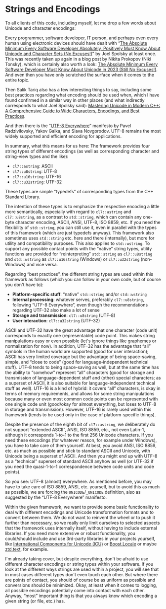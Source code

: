 
# Strings and Encodings

To all clients of this code, including myself, let me drop a few words about Unicode and character encodings:

Every programmer, software developer, IT person, and perhaps even every human using electronic devices should have dealt with
&ldquo;[The Absolute Minimum Every Software Developer Absolutely, Positively Must Know About Unicode and Character Sets (No Excuses!)](https://www.joelonsoftware.com/2003/10/08/the-absolute-minimum-every-software-developer-absolutely-positively-must-know-about-unicode-and-character-sets-no-excuses/)&rdquo;
by Joel Spolsky at least once.
This was recently taken up again in a blog post by Nikita Prokopov (Niki Tonsky), which is certainly also worth a look:
[The Absolute Minimum Every Software Developer Must Know About Unicode in 2023 (Still No Excuses!)](https://tonsky.me/blog/unicode/).
And even then you have only scratched the surface when it comes to the entire topic.

Then Salik Tariq also has a few interesting things to say, including some best practices regarding what encoding should be used when, which I have found confirmed in a similar way in other places (and what indirectly corresponds to what Joel Spolsky said):
[Mastering Unicode in Modern C++: A Comprehensive Guide to Wide Characters, Encodings, and Best Practices](https://www.linkedin.com/pulse/mastering-unicode-modern-c-comprehensive-guide-wide-characters-tariq).

And then there is the &ldquo;[UTF-8 Everywhere](https://utf8everywhere.org/)&rdquo; manifesto by Pavel Radzivilovsky, Yakov Galka, and Slava Novgorodov.
UTF-8 remains the most widely supported and efficient encoding for applications.

In summary, what this means for us here: The framework provides four string types of
different encodings (as well as corresponding character and string-view types and the like):
* `cl7::astring`: ASCII
* `cl7::u8string`: UTF-8
* `cl7::u16string`: UTF-16
* `cl7::u32string`: UTF-32

These types are simple &ldquo;typedefs&rdquo; of corresponding types from the C++ Standard Library.

The intention of these types is to emphasize the respective encoding a little more semantically, especially with regard to `cl7::astring` and `cl7::u8string`, as a contrast to `std::string`, which can contain any one-byte character encoding, ASCII, ANSI, UTF-8, ISO 8859, etc.
If you need the flexibility of `std::string`, you can still use it, even in parallel with the types of this framework (which are just typedefs anyway).
This framework also sometimes uses `std::string` etc. here and there (internally), but more for utility and compatibility purposes.
This also applies to `std::wstring`.
To support any possible contact points with the &ldquo;native&rdquo; string types, utility functions are provided for &ldquo;reinterpreting&rdquo; `std::string` as `cl7::u8string` and `std::wstring` as `cl7::u16string` (Windows) or `cl7::u32string` (non-Windows) and vice versa.

Regarding &ldquo;best practices&rdquo;, the different string types are used within this framework as follows (which you can follow in your own code, but of course you don't have to):
* **Platform-specific stuff**:
  &ldquo;native&rdquo; `std::string` and/or `std::wstring`
* **Internal processing**:
  whatever serves, preferably `cl7::u8string`, following &ldquo;UTF-8 Everywhere&rdquo;,
  even though the recommendations regarding UTF-32 also make a lot of sense
* **Storage and transmission**:
  `cl7::u8string` (UTF-8)
* **User interaction**:
  `cl7::u32string` (UTF-32)

ASCII and UTF-32 have the great advantage that one character (code unit) corresponds to exactly one (representable) code point.
This makes string manipulations easy or even possible (let's ignore things like graphemes or normalization for now).
In addition, UTF-32 has the advantage that &ldquo;all&rdquo; symbols in the human world are supported (good for user interaction);
ASCII has very limited coverage but the advantage of being space-saving, simple, and &ldquo;close to code&rdquo; (good for language-independent technical stuff).
UTF-8 tends to being space-saving as well, but at the same time has the ability to &ldquo;somehow&rdquo; represent &ldquo;all&rdquo; characters (good for storage and transmission of language-dependent stuff and (other) special characters; as a superset of ASCII, it is also suitable for language-independent technical stuff as well).
UTF-16 is a kind of hybrid: it covers &ldquo;all&rdquo; characters, is okay in terms of memory requirements, and allows for some string manipulations because many or even most common code points can be represented with one single code unit (good/okay for almost everything, but loses to UTF-8 in storage and transmission).
However, UTF-16 is rarely used within this framework (tends to be used only in the case of platform-specific things).

Despite the presence of the eighth bit of `cl7::astring`, we deliberately do not support &ldquo;extended ASCII&rdquo;, ANSI, ISO 8859, etc., not even Latin-1, although it corresponds 1-to-1 to the first 256 Unicode characters.
If you need these encodings (for whatever reason, for example under Windows), you have to take care of them yourself.
At best, you avoid ANSI, ISO 8859, etc. as much as possible and stick to standard ASCII and Unicode, with Unicode being a superset of ASCII.
And then you might end up with UTF-8 as a &ldquo;technical&rdquo; superset of standard ASCII anyhow as well (or UTF-32 if you need the quasi-1-to-1 correspondence between code units and code points).

So you see: UTF-8 (almost) everywhere.
As mentioned before, you may have to take care of ISO 8859, ANSI, etc. yourself, but to avoid this as much as possible, we are forcing the `UNICODE`/`_UNICODE` definition, also as suggested by the &ldquo;UTF-8 Everywhere&rdquo; manifesto.

Within the given framework, we want to provide some basic functionality to deal with different encodings and Unicode transformation formats and to convert between them.
We do not want to reinvent the wheel or to push it further than necessary, so we really only limit ourselves to selected aspects that the framework uses internally itself, without having to include external libraries.
If you need more extensive or robust functionality, you could/should include and use 3rd-party libraries in your projects yourself, like [International Components for Unicode (ICU)](https://icu.unicode.org/) or [Boost.Locale](https://www.boost.org/doc/libs/release/libs/locale/) or maybe [ztd.text](https://ztdtext.readthedocs.io/en/latest/), for example.

I'm already taking cover, but despite everything, don't be afraid to use different character encodings or string types within your software.
If you look at the different ways strings are used within a project, you will see that in most cases different types don't even touch each other.
But where there are points of contact, you should of course be as uniform as possible and conversions should be minimized.
Okay, at least when it comes to logging, all possible encodings potentially come into contact with each other.
Anyway, &ldquo;most&rdquo; important thing is that you always know which encoding a given string (or file, etc.) has.
